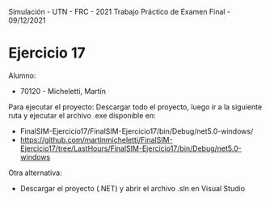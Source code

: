 Simulación - UTN - FRC - 2021
Trabajo Práctico de Examen Final - 09/12/2021
# Ejercicio 17

Alumno: 
- 70120 -  Micheletti, Martín

Para ejecutar el proyecto: Descargar todo el proyecto, luego ir a la siguiente ruta y ejecutar el archivo .exe disponible en: 
- FinalSIM-Ejercicio17/FinalSIM-Ejercicio17/bin/Debug/net5.0-windows/
- https://github.com/martinmicheletti/FinalSIM-Ejercicio17/tree/LastHours/FinalSIM-Ejercicio17/bin/Debug/net5.0-windows

Otra alternativa:
- Descargar el proyecto (.NET) y abrir el archivo .sln en Visual Studio
